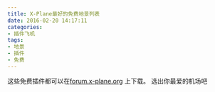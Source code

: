 ```yaml
---
title: X-Plane最好的免费地景列表
date: 2016-02-20 14:17:11
categories:
- 插件飞机
tags:
- 地景
- 插件
- 免费
---
```


这些免费插件都可以在[forum.x-plane.org](http://forum.x-plane.org/)
上下载。
选出你最爱的机场吧

